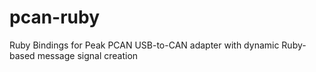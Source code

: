 pcan-ruby
=========

Ruby Bindings for Peak PCAN USB-to-CAN adapter with dynamic Ruby-based message signal creation